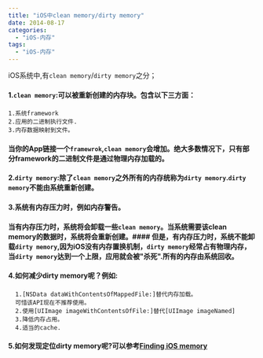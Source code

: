 ```yaml
---
title: "iOS中clean memory/dirty memory"
date: 2014-08-17
categories:
  - "iOS-内存"
tags:
  - "iOS-内存"
---
```

<!--more-->

iOS系统中,有`clean memory`/`dirty memory`之分；

<!--more-->

#### 1.`clean memory`:可以被重新创建的内存块。包含以下三方面：
    1.系统framework
    2.应用的二进制执行文件.
    3.内存数据映射到文件。
#### 当你的App链接一个`framewrok`,`clean memory`会增加。绝大多数情况下，只有部分framework的二进制文件是通过物理内存加载的。  
  
#### 2.`dirty memory`:除了`clean memory`之外所有的内存统称为`dirty memory`.`dirty memory`不能由系统重新创建。
   
#### 3.系统有内存压力时，例如内存警告。 
#### 当有内存压力时，系统将会卸载一些`clean memory`。当系统需要该clean memory的数据时，系统将会重新创建。#### 但是，有内存压力时，系统不能卸载`dirty memory`,因为iOS没有内存置换机制，`dirty memory`经常占有物理内存，当`dirty memory`达到一个上限，应用就会被"杀死".所有的内存由系统回收。    
#### 4.如何减少dirty memory呢？例如:  
      1.[NSData dataWithContentsOfMappedFile:]替代内存加载。
      可惜该API现在不推荐使用。
      2.使用[UIImage imageWithContentsOfFile:]替代[UIImage imageNamed]
      3.降低内存占用。
      4.适当的cache.

#### 5.如何发现定位dirty memory呢?可以参考[Finding iOS memory](http://liam.flookes.com/wp/2012/05/03/finding-ios-memory/)